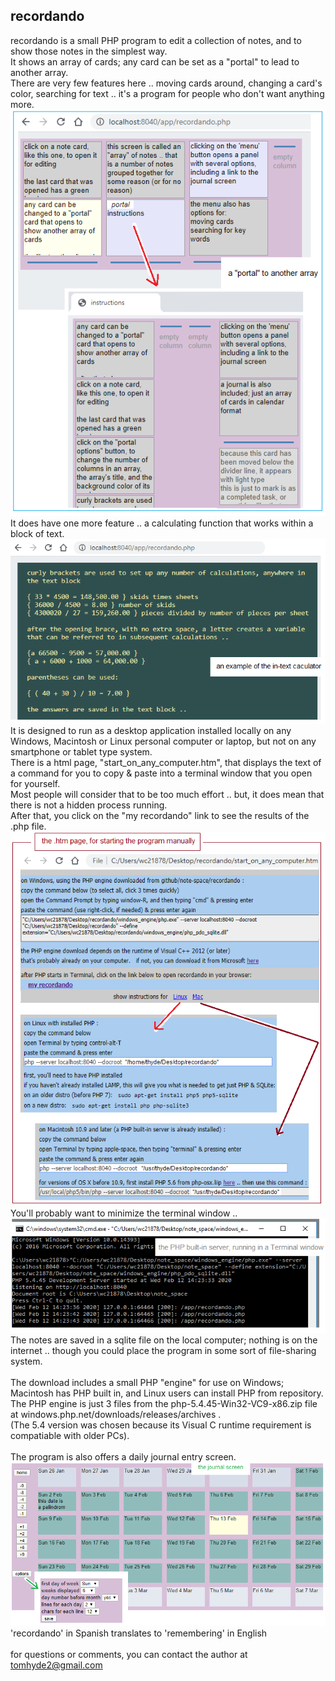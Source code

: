 ## recordando
recordando is a small PHP program to edit a collection of notes, and to show those notes in the simplest way.
<br />
It shows an array of cards; any card can be set as a "portal" to lead to another array.
<br />
There are very few features here .. moving cards around, changing a card's color, searching for text .. it's a program for people who don't want anything more.
<br />
![an array of cards, with a portal to another array](./docs/screenshot1.png)
<br />
It does have one more feature .. a calculating function that works within a block of text.
<br />
![the text edit screen, with calculation](./docs/screenshot2.png)
<br />
It is designed to run as a desktop application installed locally on any Windows, Macintosh or Linux personal computer or laptop, but not on any smartphone or tablet type system.
<br />
There is a html page, "start_on_any_computer.htm", that displays the text of a command for you to copy & paste into a terminal window that you open for yourself.
<br />
Most people will consider that to be too much effort .. but, it does mean that there is not a hidden process running.
<br />
After that, you click on the "my recordando" link to see the results of the .php file.
<br />
![to start the program on any OS](./docs/screenshot3.png)
<br />
You'll probably want to minimize the terminal window ..
<br />
![running in the Terminal window](./docs/screenshot4.png)
<br />
The notes are saved in a sqlite file on the local computer; nothing is on the internet .. though you could place the program in some sort of file-sharing system.
<br />
<br />
The download includes a small PHP "engine" for use on Windows; Macintosh has PHP built in, and Linux users can install PHP from repository.
<br />
The PHP engine is just 3 files from the php-5.4.45-Win32-VC9-x86.zip file at windows.php.net/downloads/releases/archives .
<br />
(The 5.4 version was chosen because its Visual C runtime requirement is compatiable with older PCs).
<br />
<br />
The program is also offers a daily journal entry screen.
<br />
![the journal screen](./docs/screenshot5.png)
<br />
'recordando' in Spanish translates to 'remembering' in English
<br />
<br />
for questions or comments, you can contact the author at tomhyde2@gmail.com
<br />
